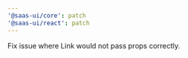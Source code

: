 ```yaml
---
'@saas-ui/core': patch
'@saas-ui/react': patch
---
```


Fix issue where Link would not pass props correctly.
